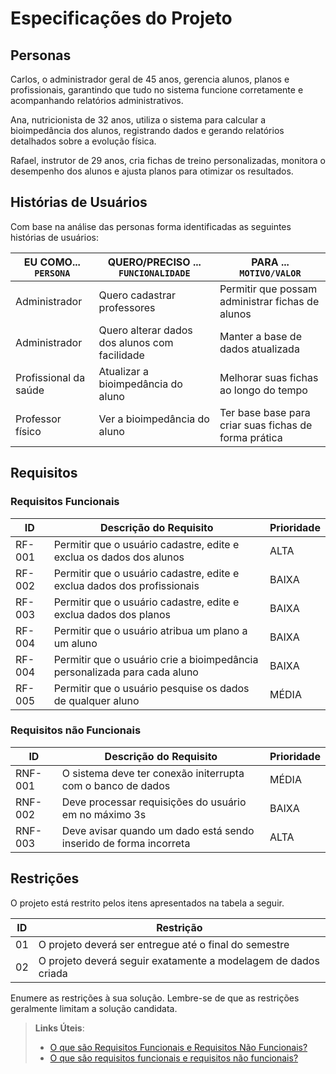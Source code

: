 # Especificações do Projeto


## Personas

Carlos, o administrador geral de 45 anos, gerencia alunos, planos e profissionais, garantindo que tudo no sistema funcione corretamente e acompanhando relatórios administrativos.

Ana, nutricionista de 32 anos, utiliza o sistema para calcular a bioimpedância dos alunos, registrando dados e gerando relatórios detalhados sobre a evolução física.

Rafael, instrutor de 29 anos, cria fichas de treino personalizadas, monitora o desempenho dos alunos e ajusta planos para otimizar os resultados.

## Histórias de Usuários

Com base na análise das personas forma identificadas as seguintes histórias de usuários:

|EU COMO... `PERSONA`  | QUERO/PRECISO ... `FUNCIONALIDADE`            |PARA ... `MOTIVO/VALOR`                                |
|----------------------|-----------------------------------------------|-------------------------------------------------------|
|Administrador         | Quero cadastrar professores                   | Permitir que possam administrar fichas de alunos      |
|Administrador         | Quero alterar dados dos alunos com facilidade | Manter a base de dados atualizada                     |
|Profissional da saúde | Atualizar a bioimpedância do aluno            | Melhorar suas fichas ao longo do tempo                |
|Professor físico      | Ver a bioimpedância do aluno                  | Ter base base para criar suas fichas de forma prática |

## Requisitos

### Requisitos Funcionais

|ID    | Descrição do Requisito  | Prioridade |
|------|-----------------------------------------|----|
|RF-001| Permitir que o usuário cadastre, edite e exclua os dados dos alunos | ALTA |
|RF-002| Permitir que o usuário cadastre, edite e exclua dados dos profissionais | BAIXA | 
|RF-003| Permitir que o usuário cadastre, edite e exclua dados dos planos | BAIXA |
|RF-004| Permitir que o usuário atribua um plano a um aluno | BAIXA | 
|RF-004| Permitir que o usuário crie a bioimpedância personalizada para cada aluno | BAIXA | 
|RF-005| Permitir que o usuário pesquise os dados de qualquer aluno   | MÉDIA |

### Requisitos não Funcionais

|ID     | Descrição do Requisito  |Prioridade |
|-------|-------------------------|----|
|RNF-001| O sistema deve ter conexão initerrupta com o banco de dados | MÉDIA | 
|RNF-002| Deve processar requisições do usuário em no máximo 3s |  BAIXA | 
|RNF-003| Deve avisar quando um dado está sendo inserido de forma incorreta | ALTA | 


## Restrições

O projeto está restrito pelos itens apresentados na tabela a seguir.

|ID| Restrição                                             |
|--|-------------------------------------------------------|
|01| O projeto deverá ser entregue até o final do semestre |
|02| O projeto deverá seguir exatamente a modelagem de dados criada        |

Enumere as restrições à sua solução. Lembre-se de que as restrições geralmente limitam a solução candidata.

> **Links Úteis**:
> - [O que são Requisitos Funcionais e Requisitos Não Funcionais?](https://codificar.com.br/requisitos-funcionais-nao-funcionais/)
> - [O que são requisitos funcionais e requisitos não funcionais?](https://analisederequisitos.com.br/requisitos-funcionais-e-requisitos-nao-funcionais-o-que-sao/)
